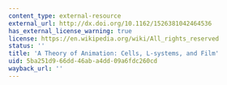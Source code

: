```yaml
---
content_type: external-resource
external_url: http://dx.doi.org/10.1162/1526381042464536
has_external_license_warning: true
license: https://en.wikipedia.org/wiki/All_rights_reserved
status: ''
title: 'A Theory of Animation: Cells, L-systems, and Film'
uid: 5ba251d9-66dd-46ab-a4dd-09a6fdc260cd
wayback_url: ''
---
```

